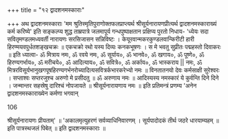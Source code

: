 +++
title = "१२ द्वादशनमस्काराः"

+++
अथ द्वादशनमस्काराः 'मम श्रुतिस्मृतिपुराणोक्तफलप्राप्त्यर्थ श्रीसूर्यनारायणप्रीत्यर्थ द्वादशनमस्काराख्यं कर्म करिष्ये' इति सङ्कल्प्य शुद्ध ताम्रपात्रे जलमापूर्य गन्धपुष्पाक्षतान प्रक्षिप्य पुरतो निधाय- 'ध्येयः सदा सवितृमण्डलमध्यवर्ती नारायणः सरसिजासन सन्निविष्टः । केयूरवान्मकरकुण्डलवान्किरीटी हारी हिरण्मयवपुर्धतशङ्खचक्रः ॥ एकचक्रो रथो यस्य दिव्यः कनकभूषणः । स मे भवतु सुप्रीतः पद्महस्तो दिवाकरः ॥ इति ध्यात्वा- ॐ मित्राय नमः, ॐ रवये नमः, ॐ सूर्याय०, ॐ भानवे०, ॐ खगाय०, ॐ पूष्णे०, ॐ हिरण्यगर्भाय०, ॐ मरीचये०, ॐ आदित्याय०, ॐ सवित्रे०, ॐ अर्काय०, ॐ भास्कराय || नमः, ॐ मित्ररविसूर्यभानुखगपूषहिरण्यगर्भनरोच्यादित्यसवित्रर्कभारकरेभ्यो नमः ॥ विनतातनयो देवः कर्मसाक्षी सुरेश्वरः । सप्ताश्वः सप्तरजुश्च अरुणो मे प्रसीदतु ॥ ॐ अरुणाय नमः ॥ आदिस्यस्य नमस्कारं ये कुर्वन्ति दिने दिने । जन्मान्तर सहस्रेषु दारिश्चं नोपजायते ॥ श्रीसूर्यनारायणाय नमः ॥ इति प्रतिमन्त्रं प्रणम्य 'अनेन द्वादशनमस्काराख्येन कर्मणा भगवान्

106

श्रीसूर्यनारायणः प्रीयताम्' ॥ 'अकालमृत्युहरणं सर्वव्याधिनिवारणम् । सूर्यपादोदकं तीर्थ जठरे धारयाम्यहम् ॥ इति पात्रस्थजलं पिबेत् ॥ इति द्वादशनमस्काराः ॥

